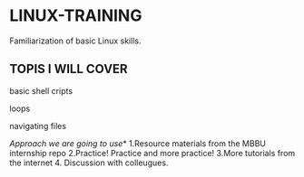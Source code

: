 # LINUX-TRAINING
Familiarization of basic Linux skills.

## TOPIS I WILL COVER
basic shell cripts

loops 

navigating files 

*Approach we are going to use**
    1.Resource materials from the MBBU internship repo
    2.Practice! Practice and more practice!
    3.More tutorials from the internet
    4. Discussion with colleugues.
  

